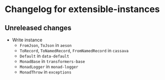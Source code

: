 # Changelog for extensible-instances

## Unreleased changes

- Write instance
    - `FromJson`, `ToJson` in `aeson`
    - `ToRecord`, `ToNamedRecord`, `FromNamedRecord` in `cassava`
    - `Default` in `data-default`
    - `MonadBase` in `transformers-base`
    - `MonadLogger` in `monad-logger`
    - `MonadThrow` in `exceptions`
